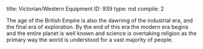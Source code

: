 title:          Victorian/Western Equipment
ID:             939
type:           md
compile:        2



The age of the British Empire is also the dawning of the industrial era, and the final era of exploration. By the end of this era the modern era begins and the entire planet is well known and science is overtaking religion as the primary way the world is understood for a vast majority of people.